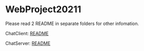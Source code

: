 # WebProject20211

Please read 2 README in separate folders for other infomation.

ChatClient: [README](chatclient/README.md)

ChatServer: [README](chatserver/README.md)